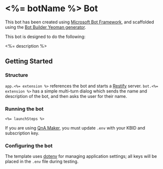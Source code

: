 # <%= botName %> Bot

This bot has been created using [Microsoft Bot Framework](https://dev.botframework.com), and scaffolded using the [Bot Builder Yeoman generator](https://github.com/GeekTrainer/generator-botbuilder).

This bot is designed to do the following:

<%= description %>

## Getting Started

### Structure

`app.<%= extension %>` references the bot and starts a [Restify](http://restify.com/) server. `bot.<%= extension %>` has a simple multi-turn dialog which sends the name and description of the bot, and then asks the user for their name.

### Running the bot

```
<%= launchSteps %>
```

If you are using [QnA Maker](https://qnamaker.ai), you must update `.env` with your KBID and subscription key.

### Configuring the bot

The template uses [dotenv](https://github.com/motdotla/dotenv) for managing application settings; all keys will be placed in the `.env` file during testing.